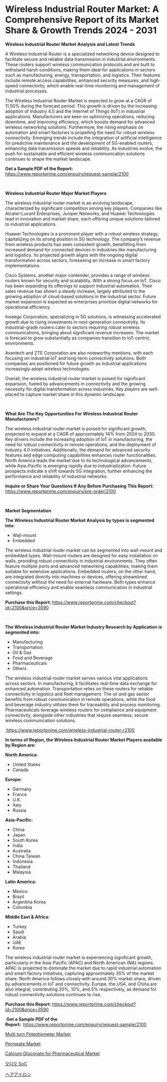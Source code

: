 <p><h1>Wireless Industrial Router Market: A Comprehensive Report of its Market Share & Growth Trends 2024 - 2031</h1></p><p><strong>Wireless Industrial Router Market Analysis and Latest Trends</strong></p>
<p><p>A Wireless Industrial Router is a specialized networking device designed to facilitate secure and reliable data transmission in industrial environments. These routers support wireless communication protocols and are built to withstand harsh conditions, making them ideal for applications in sectors such as manufacturing, energy, transportation, and logistics. Their features include remote access capabilities, enhanced security measures, and high-speed connectivity, which enable real-time monitoring and management of industrial processes.</p><p>The Wireless Industrial Router Market is expected to grow at a CAGR of 11.50% during the forecast period. This growth is driven by the increasing adoption of Industry 4.0 and the Internet of Things (IoT) in industrial applications. Manufacturers are keen on optimizing operations, reducing downtime, and improving efficiency, which boosts demand for advanced wireless networking solutions. Furthermore, the rising emphasis on automation and smart factories is propelling the need for robust wireless connectivity. Emerging trends include the integration of artificial intelligence for predictive maintenance and the development of 5G-enabled routers, enhancing data transmission speeds and reliability. As industries evolve, the push for sustainable and efficient wireless communication solutions continues to shape the market landscape.</p></p>
<p><strong>Get a Sample PDF of the Report:&nbsp;</strong> <a href="https://www.reportprime.com/enquiry/request-sample/2100">https://www.reportprime.com/enquiry/request-sample/2100</a></p>
<p>&nbsp;</p>
<p><strong>Wireless Industrial Router Major Market Players</strong></p>
<p><p>The wireless industrial router market is an evolving landscape, characterized by significant competition among key players. Companies like Alcatel-Lucent Enterprises, Juniper Networks, and Huawei Technologies lead in innovation and market share, each offering unique solutions tailored to industrial applications.</p><p>Huawei Technologies is a prominent player with a robust wireless strategy, capitalizing on its strong position in 5G technology. The company’s revenue from wireless products has seen consistent growth, benefitting from increased demand for connected devices in industries like manufacturing and logistics. Its projected growth aligns with the ongoing digital transformation across sectors, foreseeing an increase in smart factory implementations.</p><p>Cisco Systems, another major contender, provides a range of wireless routers known for security and scalability. With a strong focus on IoT, Cisco has been expanding its offerings to support industrial automation. Their sales revenue has shown a steady increase, largely attributed to the growing adoption of cloud-based solutions in the industrial sector. Future market expansion is expected as enterprises prioritize digital networks for operational efficiency.</p><p>Inseego Corporation, specializing in 5G solutions, is witnessing accelerated growth due to rising investments in next-generation connectivity. Its industrial-grade routers cater to sectors requiring robust wireless communications, bringing about significant revenue increases. The market is forecast to grow substantially as companies transition to IoT-centric environments.</p><p>Avantech and ZTE Corporation are also noteworthy mentions, with each focusing on industrial IoT and long-term connectivity solutions. Both companies are positioned for future growth as industrial applications increasingly adopt wireless technologies.</p><p>Overall, the wireless industrial router market is poised for significant expansion, fueled by advancements in connectivity and the growing necessity for digital transformation across industries. Key players are well-placed to capture market share in this dynamic landscape.</p></p>
<p>&nbsp;</p>
<p><strong>What Are The Key Opportunities For Wireless Industrial Router Manufacturers?</strong></p>
<p><p>The wireless industrial router market is poised for significant growth, projected to expand at a CAGR of approximately 14% from 2024 to 2030. Key drivers include the increasing adoption of IoT in manufacturing, the need for robust connectivity in remote operations, and the deployment of Industry 4.0 initiatives. Additionally, the demand for advanced security features and edge computing capabilities enhances router functionalities. North America leads the market due to its technological advancements, while Asia-Pacific is emerging rapidly due to industrialization. Future prospects indicate a shift towards 5G integration, further enhancing the performance and reliability of industrial networks.</p></p>
<p><strong>Inquire or Share Your Questions If Any Before Purchasing This Report:</strong> <a href="https://www.reportprime.com/enquiry/pre-order/2100">https://www.reportprime.com/enquiry/pre-order/2100</a></p>
<p>&nbsp;</p>
<p><strong>Market Segmentation</strong></p>
<p><strong>The Wireless Industrial Router Market Analysis by types is segmented into:</strong></p>
<p><ul><li>Wall-mount</li><li>Embedded</li></ul></p>
<p><p>The wireless industrial router market can be segmented into wall-mount and embedded types. Wall-mount routers are designed for easy installation on walls, providing robust connectivity in industrial environments. They often feature multiple ports and advanced networking capabilities, making them suitable for extensive applications. Embedded routers, on the other hand, are integrated directly into machines or devices, offering streamlined connectivity without the need for external hardware. Both types enhance operational efficiency and enable seamless communication in industrial settings.</p></p>
<p><strong>Purchase this Report:&nbsp;</strong><a href="https://www.reportprime.com/checkout?id=2100&price=3590">https://www.reportprime.com/checkout?id=2100&price=3590</a></p>
<p>&nbsp;</p>
<p><strong>The Wireless Industrial Router Market Industry Research by Application is segmented into:</strong></p>
<p><ul><li>Manufacturing</li><li>Transportation</li><li>Oil & Gas</li><li>Food and Beverage</li><li>Pharmaceuticals</li><li>Others</li></ul></p>
<p><p>The wireless industrial router market serves various vital applications across sectors. In manufacturing, it facilitates real-time data exchange for enhanced automation. Transportation relies on these routers for reliable connectivity in logistics and fleet management. The oil and gas sector benefits from robust communication in remote operations, while the food and beverage industry utilizes them for traceability and process monitoring. Pharmaceuticals leverage wireless routers for compliance and equipment connectivity, alongside other industries that require seamless, secure wireless communication solutions.</p></p>
<p><a href="https://www.reportprime.com/wireless-industrial-router-r2100">&nbsp;https://www.reportprime.com/wireless-industrial-router-r2100</a></p>
<p><strong>In terms of Region, the Wireless Industrial Router Market Players available by Region are:</strong></p>
<p>
    <p> <strong> North America: </strong>
        <ul>
            <li>United States</li>
            <li>Canada</li>
        </ul>
        </p> 
    <p> <strong> Europe: </strong>
        <ul>
            <li>Germany</li>
            <li>France</li>
            <li>U.K.</li>
            <li>Italy</li>
            <li>Russia</li>
        </ul>
        </p> 
    <p> <strong> Asia-Pacific: </strong>
        <ul>
            <li>China</li>
            <li>Japan</li>
            <li>South Korea</li>
            <li>India</li>
            <li>Australia</li>
            <li>China Taiwan</li>
            <li>Indonesia</li>
            <li>Thailand</li>
            <li>Malaysia</li>
        </ul>
        </p> 
    <p> <strong> Latin America: </strong>
        <ul>
            <li>Mexico</li>
            <li>Brazil</li>
            <li>Argentina Korea</li>
            <li>Colombia</li>
        </ul>
        </p> 
    <p> <strong> Middle East & Africa: </strong>
        <ul>
            <li>Turkey</li>
            <li>Saudi</li>
            <li>Arabia</li>
            <li>UAE</li>
            <li>Korea</li>
        </ul>
    </p>
    </p>
<p><p>The wireless industrial router market is experiencing significant growth, particularly in the Asia-Pacific (APAC) and North American (NA) regions. APAC is projected to dominate the market due to rapid industrial automation and smart factory initiatives, capturing approximately 35% of the market share. North America follows closely with around 30% market share, driven by advancements in IoT and connectivity. Europe, the USA, and China are also integral, contributing 20%, 10%, and 5% respectively, as demand for robust connectivity solutions continues to rise.</p></p>
<p><strong>Purchase this Report: </strong><a href="https://www.reportprime.com/checkout?id=2100&price=3590">https://www.reportprime.com/checkout?id=2100&price=3590</a></p>
<p>&nbsp;<strong>Get a Sample PDF of the Report:&nbsp;&nbsp;</strong><a href="https://www.reportprime.com/enquiry/request-sample/2100">https://www.reportprime.com/enquiry/request-sample/2100</a></p>
<p><strong></strong></p>
<p><p><a href="https://github.com/AfsanaMia652/Market-Research-Report-List-1/blob/main/multi-turn-potentiometer-market.md">Multi turn Potentiometer Market</a></p><p><a href="https://www.linkedin.com/pulse/what-factors-influence-permeate-market-coming-years-product-regional-mpn5f?trackingId=N0Y8Q7xNQk2BjhzzE0Q1dw%3D%3D">Permeate Market</a></p><p><a href="https://medium.com/@shanierohan_50883/global-calcium-gluconate-for-pharmaceutical-market-size-is-expected-to-reach-at-a-cagr-of-12-1-3060bd685769">Calcium Gluconate for Pharmaceutical Market</a></p><p><a href="https://medium.com/@gabrielblanda5656/%EC%98%A4%EB%94%94%EC%98%A4-soc-%EC%8B%9C%EC%9E%A5-%EB%8F%99%ED%96%A5-%EB%B0%8F-%EC%8B%9C%EC%9E%A5-%EC%84%B1%EC%9E%A5-%EC%A0%84%EB%A7%9D-2024-2031-15614b7e2299">오디오 SoC</a></p><p><a href="https://medium.com/@mariek11927/%E3%83%98%E3%82%A2%E3%82%A2%E3%82%A4%E3%83%AD%E3%83%B3%E6%A5%AD%E7%95%8C%E3%81%AE%E5%8B%95%E5%90%91-2031%E5%B9%B4%E3%81%BE%E3%81%A7%E3%81%AE%E5%B8%82%E5%A0%B4%E8%B2%A1%E5%8B%99%E7%8A%B6%E6%B3%81-%E5%B8%82%E5%A0%B4%E3%82%B5%E3%82%A4%E3%82%BA-%E3%81%8A%E3%82%88%E3%81%B3%E5%8F%8E%E7%9B%8A%E5%88%86%E6%9E%90-f45cdba8ca42">ヘアアイロン</a></p></p>